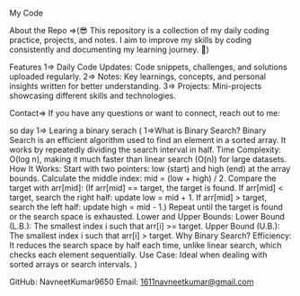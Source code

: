 
My Code

About the Repo =>(😎
This repository is a collection of my daily coding practice, projects, and notes. I aim to improve my skills by coding consistently and documenting my learning journey. 🚀)


Features
1=> Daily Code Updates: Code snippets, challenges, and solutions uploaded regularly.
2=> Notes: Key learnings, concepts, and personal insights written for better understanding.
3=> Projects: Mini-projects showcasing different skills and technologies.


Contact=>
If you have any questions or want to connect, reach out to me:

so day 1=> Learing a binary serach (
1=>What is Binary Search?
Binary Search is an efficient algorithm used to find an element in a sorted array. It works by repeatedly dividing the search interval in half.
Time Complexity: O(log n), making it much faster than linear search (O(n)) for large datasets.
How It Works:
Start with two pointers: low (start) and high (end) at the array bounds.
Calculate the middle index: mid = (low + high) / 2.
Compare the target with arr[mid]:
(If arr[mid] == target, the target is found.
If arr[mid] < target, search the right half: update low = mid + 1.
If arr[mid] > target, search the left half: update high = mid - 1.)
Repeat until the target is found or the search space is exhausted.
Lower and Upper Bounds:
Lower Bound (L.B.): The smallest index i such that arr[i] >= target.
Upper Bound (U.B.): The smallest index i such that arr[i] > target.
Why Binary Search?
Efficiency: It reduces the search space by half each time, unlike linear search, which checks each element sequentially.
Use Case: Ideal when dealing with sorted arrays or search intervals.
)







GitHub: NavneetKumar9650
Email: 1611navneetkumar@gmail.com
